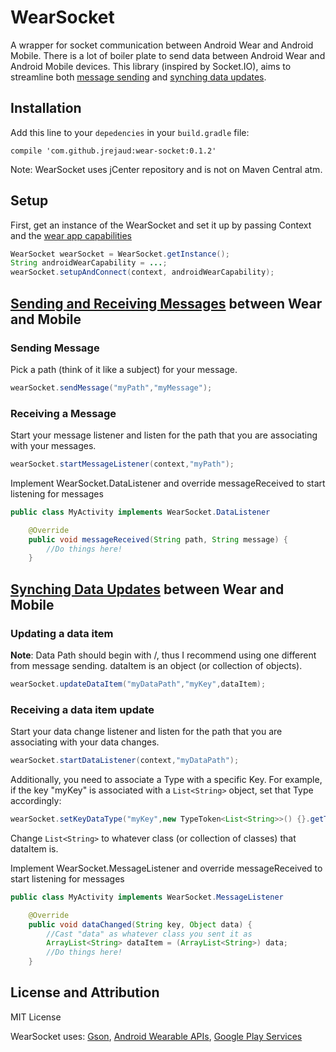 # WearSocket
A wrapper for socket communication between Android Wear and Android Mobile.
There is a lot of boiler plate to send data between Android Wear and Android Mobile devices.
This library (inspired by Socket.IO), aims to streamline both [message sending](https://developer.android.com/training/wearables/data-layer/messages.html) and [synching data updates](https://developer.android.com/training/wearables/data-layer/data-items.html).

## Installation

Add this line to your ```depedencies``` in your ```build.gradle``` file:
```
compile 'com.github.jrejaud:wear-socket:0.1.2'
```

Note: WearSocket uses jCenter repository and is not on Maven Central atm.

## Setup 

First, get an instance of the WearSocket and set it up by passing Context and the [wear app capabilities](http://developer.android.com/training/wearables/data-layer/messages.html#SendMessage) 

```java
WearSocket wearSocket = WearSocket.getInstance();
String androidWearCapability = ...;
wearSocket.setupAndConnect(context, androidWearCapability);
```

## [Sending and Receiving Messages](https://developer.android.com/training/wearables/data-layer/messages.html) between Wear and Mobile

### Sending Message

Pick a path (think of it like a subject) for your message.

```java
wearSocket.sendMessage("myPath","myMessage");
```

### Receiving a Message

Start your message listener and listen for the path that you are associating with your messages. 

```java
wearSocket.startMessageListener(context,"myPath");
```

Implement WearSocket.DataListener and override messageReceived to start listening for messages

```java
public class MyActivity implements WearSocket.DataListener
```
```java
    @Override
    public void messageReceived(String path, String message) {
        //Do things here!
    }
```

## [Synching Data Updates](https://developer.android.com/training/wearables/data-layer/data-items.html) between Wear and Mobile

### Updating a data item

**Note**: Data Path should begin with /, thus I recommend using one different from message sending.
dataItem is an object (or collection of objects).

```java
wearSocket.updateDataItem("myDataPath","myKey",dataItem);
```

### Receiving a data item update

Start your data change listener and listen for the path that you are associating with your data changes.

```java
wearSocket.startDataListener(context,"myDataPath");
```

Additionally, you need to associate a Type with a specific Key. For example, if the key "myKey" is associated with a `List<String>` object, set that Type accordingly:

```java
wearSocket.setKeyDataType("myKey",new TypeToken<List<String>>() {}.getType());
```

Change `List<String>` to whatever class (or collection of classes) that dataItem is.

Implement WearSocket.MessageListener and override messageReceived to start listening for messages

```java
public class MyActivity implements WearSocket.MessageListener
```
```java
    @Override
    public void dataChanged(String key, Object data) {
        //Cast "data" as whatever class you sent it as
        ArrayList<String> dataItem = (ArrayList<String>) data;
        //Do things here!
    }
```

## License and Attribution

MIT License

WearSocket uses:
[Gson](https://code.google.com/p/google-gson/source/browse/trunk/gson/LICENSE?r=369), 
[Android Wearable APIs](https://developer.android.com/training/building-wearables.html), 
[Google Play Services](https://components.xamarin.com/license/googleplayservices)
